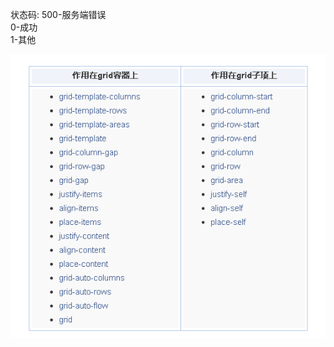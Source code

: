 状态码: 
500-服务端错误  
0-成功  
1-其他

![grid](http://github.com/missfoxs/blog/raw/master/readImgs/grid.png)
